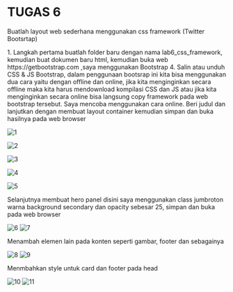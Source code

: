 <h1> <b> TUGAS 6 </b> </h1>
Buatlah layout web sederhana menggunakan css framework (Twitter Bootsrtap)
<p> 
1. Langkah pertama buatlah folder baru dengan nama lab6_css_framework, kemudian buat dokumen baru html, kemudian buka web https://getbootstrap.com ,saya menggunakan Bootstrap 4. Salin atau unduh CSS & JS Bootstrap, dalam penggunaan bootsrap ini kita bisa menggunakan dua cara yaitu dengan offline dan online, jika kita menginginkan secara offline maka kita harus mendownload kompilasi CSS dan JS atau jika kita menginginkan secara online bisa langsung copy framework pada web bootstrap tersebut. Saya mencoba menggunakan cara online. Beri judul dan lanjutkan dengan membuat layout container kemudian simpan dan buka hasilnya pada web browser


![1](https://user-images.githubusercontent.com/101880025/164715097-60a20654-b4de-48fb-ae8f-7fbdeae28521.png)


![2](https://user-images.githubusercontent.com/101880025/164715104-3030022b-9981-4df3-b603-7ccecf87e381.png)


![3](https://user-images.githubusercontent.com/101880025/164715111-61ba0e0a-155e-47dd-b76f-ee86f5b3caf2.png)


![4](https://user-images.githubusercontent.com/101880025/164715123-bc0623ce-a19b-4512-8037-6255871d6602.png)


![5](https://user-images.githubusercontent.com/101880025/164715129-4ca89951-b3d5-4697-bc55-b73375ee9034.png)
<p> Selanjutnya membuat hero panel disini saya menggunakan class jumbroton warna background secondary dan opacity sebesar 25, simpan dan buka pada web browser


![6](https://user-images.githubusercontent.com/101880025/164715963-8a7f5905-3311-4b40-9768-5b393b351dc6.png)
![7](https://user-images.githubusercontent.com/101880025/164715977-77694ea3-6e06-45b0-9021-fa79b3f5ea32.png)
<p> Menambah elemen lain pada konten seperti gambar, footer dan sebagainya


![8](https://user-images.githubusercontent.com/101880025/164716335-cbb13b39-624d-4aff-9930-a58b17d2a802.png)
![9](https://user-images.githubusercontent.com/101880025/164716342-a553bebb-a585-4e62-985b-493155bbd9cd.png)
<p> Menmbahkan style untuk card dan footer pada head


![10](https://user-images.githubusercontent.com/101880025/164716428-5a5b8748-bc27-41b0-b6ee-e5cc020d3bea.png)
![11](https://user-images.githubusercontent.com/101880025/164716439-b0dd2e00-5930-4f0d-98e7-8df1329d88b7.png)

